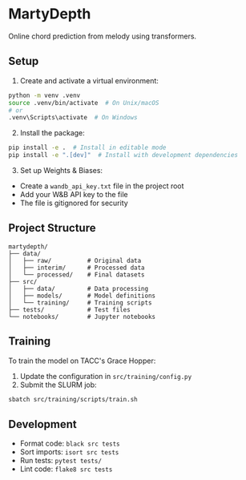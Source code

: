 # MartyDepth

Online chord prediction from melody using transformers.

## Setup

1. Create and activate a virtual environment:
```bash
python -m venv .venv
source .venv/bin/activate  # On Unix/macOS
# or
.venv\Scripts\activate  # On Windows
```

2. Install the package:
```bash
pip install -e .  # Install in editable mode
pip install -e ".[dev]"  # Install with development dependencies
```

3. Set up Weights & Biases:
- Create a `wandb_api_key.txt` file in the project root
- Add your W&B API key to the file
- The file is gitignored for security

## Project Structure

```
martydepth/
├── data/
│   ├── raw/          # Original data
│   ├── interim/      # Processed data
│   └── processed/    # Final datasets
├── src/
│   ├── data/         # Data processing
│   ├── models/       # Model definitions
│   └── training/     # Training scripts
├── tests/            # Test files
└── notebooks/        # Jupyter notebooks
```

## Training

To train the model on TACC's Grace Hopper:

1. Update the configuration in `src/training/config.py`
2. Submit the SLURM job:
```bash
sbatch src/training/scripts/train.sh
```

## Development

- Format code: `black src tests`
- Sort imports: `isort src tests`
- Run tests: `pytest tests/`
- Lint code: `flake8 src tests`

